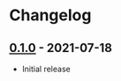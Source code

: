 # Changelog

## [0.1.0] - 2021-07-18

- Initial release

<!-- http://keepachangelog.com/ -->

<!-- [0.1.1]: https://github.com/attraction11/gulp-pages/compare/v0.1.0...v0.1.1 -->
[0.1.0]: https://github.com/attraction11/gulp-pages/releases/tag/v0.1.0
